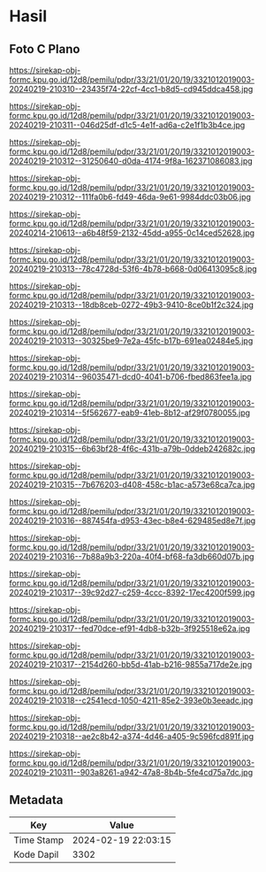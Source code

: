 # Hasil

## Foto C Plano

https://sirekap-obj-formc.kpu.go.id/12d8/pemilu/pdpr/33/21/01/20/19/3321012019003-20240219-210310--23435f74-22cf-4cc1-b8d5-cd945ddca458.jpg

https://sirekap-obj-formc.kpu.go.id/12d8/pemilu/pdpr/33/21/01/20/19/3321012019003-20240219-210311--046d25df-d1c5-4e1f-ad6a-c2e1f1b3b4ce.jpg

https://sirekap-obj-formc.kpu.go.id/12d8/pemilu/pdpr/33/21/01/20/19/3321012019003-20240219-210312--31250640-d0da-4174-9f8a-162371086083.jpg

https://sirekap-obj-formc.kpu.go.id/12d8/pemilu/pdpr/33/21/01/20/19/3321012019003-20240219-210312--111fa0b6-fd49-46da-9e61-9984ddc03b06.jpg

https://sirekap-obj-formc.kpu.go.id/12d8/pemilu/pdpr/33/21/01/20/19/3321012019003-20240214-210613--a6b48f59-2132-45dd-a955-0c14ced52628.jpg

https://sirekap-obj-formc.kpu.go.id/12d8/pemilu/pdpr/33/21/01/20/19/3321012019003-20240219-210313--78c4728d-53f6-4b78-b668-0d06413095c8.jpg

https://sirekap-obj-formc.kpu.go.id/12d8/pemilu/pdpr/33/21/01/20/19/3321012019003-20240219-210313--18db8ceb-0272-49b3-9410-8ce0b1f2c324.jpg

https://sirekap-obj-formc.kpu.go.id/12d8/pemilu/pdpr/33/21/01/20/19/3321012019003-20240219-210313--30325be9-7e2a-45fc-b17b-691ea02484e5.jpg

https://sirekap-obj-formc.kpu.go.id/12d8/pemilu/pdpr/33/21/01/20/19/3321012019003-20240219-210314--96035471-dcd0-4041-b706-fbed863fee1a.jpg

https://sirekap-obj-formc.kpu.go.id/12d8/pemilu/pdpr/33/21/01/20/19/3321012019003-20240219-210314--5f562677-eab9-41eb-8b12-af29f0780055.jpg

https://sirekap-obj-formc.kpu.go.id/12d8/pemilu/pdpr/33/21/01/20/19/3321012019003-20240219-210315--6b63bf28-4f6c-431b-a79b-0ddeb242682c.jpg

https://sirekap-obj-formc.kpu.go.id/12d8/pemilu/pdpr/33/21/01/20/19/3321012019003-20240219-210315--7b676203-d408-458c-b1ac-a573e68ca7ca.jpg

https://sirekap-obj-formc.kpu.go.id/12d8/pemilu/pdpr/33/21/01/20/19/3321012019003-20240219-210316--887454fa-d953-43ec-b8e4-629485ed8e7f.jpg

https://sirekap-obj-formc.kpu.go.id/12d8/pemilu/pdpr/33/21/01/20/19/3321012019003-20240219-210316--7b88a9b3-220a-40f4-bf68-fa3db660d07b.jpg

https://sirekap-obj-formc.kpu.go.id/12d8/pemilu/pdpr/33/21/01/20/19/3321012019003-20240219-210317--39c92d27-c259-4ccc-8392-17ec4200f599.jpg

https://sirekap-obj-formc.kpu.go.id/12d8/pemilu/pdpr/33/21/01/20/19/3321012019003-20240219-210317--fed70dce-ef91-4db8-b32b-3f925518e62a.jpg

https://sirekap-obj-formc.kpu.go.id/12d8/pemilu/pdpr/33/21/01/20/19/3321012019003-20240219-210317--2154d260-bb5d-41ab-b216-9855a717de2e.jpg

https://sirekap-obj-formc.kpu.go.id/12d8/pemilu/pdpr/33/21/01/20/19/3321012019003-20240219-210318--c2541ecd-1050-4211-85e2-393e0b3eeadc.jpg

https://sirekap-obj-formc.kpu.go.id/12d8/pemilu/pdpr/33/21/01/20/19/3321012019003-20240219-210318--ae2c8b42-a374-4d46-a405-9c596fcd891f.jpg

https://sirekap-obj-formc.kpu.go.id/12d8/pemilu/pdpr/33/21/01/20/19/3321012019003-20240219-210311--903a8261-a942-47a8-8b4b-5fe4cd75a7dc.jpg


## Metadata

| Key        | Value               |
| ---------- | ------------------- |
| Time Stamp | 2024-02-19 22:03:15 |
| Kode Dapil | 3302                |



